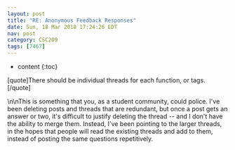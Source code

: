 ```yaml
---
layout: post
title: "RE: Anonymous Feedback Responses"
date: Sun, 18 Mar 2018 17:24:26 EDT
nav: post
category: CSC209
tags: [7467]
---
```


* content
{:toc}

[quote]There should be individual threads for each function, or tags.[/quote]
<!-- more -->
<p>\n\nThis is something that you, as a student community, could police. I've been deleting posts and threads that are redundant, but once a post gets an answer or two, it's difficult to justify deleting the thread -- and I don't have the ability to merge them. Instead, I've been pointing to the larger threads, in the hopes that people will read the existing threads and add to them, instead of posting the same questions repetitively.</p>
